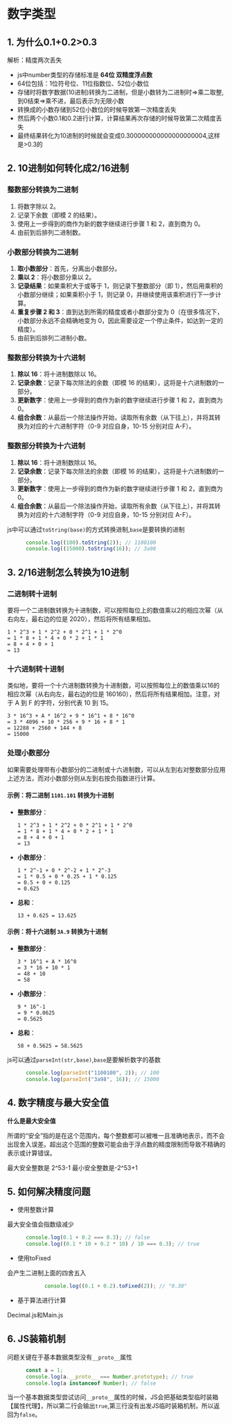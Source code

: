 # 数字类型

## 1. 为什么0.1+0.2>0.3

解析：精度两次丢失

- js中number类型的存储标准是 **64位 双精度浮点数**
- 64位包括：1位符号位、11位指数位、52位小数位
- 存储时将数字数据(10进制)转换为二进制，但是小数转为二进制时=>乘二取整,到0结束=>乘不进，最后表示为无限小数
- 转换成的小数存储到52位小数位的时候导致第一次精度丢失
- 然后两个小数0.1和0.2进行计算，计算结果再次存储的时候导致第二次精度丢失
- 最终结果转化为10进制的时候就会变成0.300000000000000000004,这样是>0.3的



## 2. 10进制如何转化成2/16进制

### 整数部分转换为二进制

1. 将数字除以 2。
2. 记录下余数（即模 2 的结果）。
3. 使用上一步得到的商作为新的数字继续进行步骤 1 和 2，直到商为 0。
4. 由前到后排列二进制数。

### 小数部分转换为二进制

1. **取小数部分**：首先，分离出小数部分。
2. **乘以 2**：将小数部分乘以 2。
3. **记录结果**：如果乘积大于或等于 1，则记录下整数部分（即 1），然后用乘积的小数部分继续；如果乘积小于 1，则记录 0，并继续使用该乘积进行下一步计算。
4. **重复步骤 2 和 3**：直到达到所需的精度或者小数部分变为 0（在很多情况下，小数部分永远不会精确地变为 0，因此需要设定一个停止条件，如达到一定的精度）。
5. 由前到后排列二进制小数。

### 整数部分转换为十六进制

1. **除以 16**：将十进制数除以 16。
2. **记录余数**：记录下每次除法的余数（即模 16 的结果），这将是十六进制数的一部分。
3. **更新数字**：使用上一步得到的商作为新的数字继续进行步骤 1 和 2，直到商为 0。
4. **组合余数**：从最后一个除法操作开始，读取所有余数（从下往上），并将其转换为对应的十六进制字符（0-9 对应自身，10-15 分别对应 A-F）。

### 整数部分转换为十六进制

1. **除以 16**：将十进制数除以 16。
2. **记录余数**：记录下每次除法的余数（即模 16 的结果），这将是十六进制数的一部分。
3. **更新数字**：使用上一步得到的商作为新的数字继续进行步骤 1 和 2，直到商为 0。
4. **组合余数**：从最后一个除法操作开始，读取所有余数（从下往上），并将其转换为对应的十六进制字符（0-9 对应自身，10-15 分别对应 A-F）。



js中可以通过`toString(base)`的方式转换进制,`base`是要转换的进制

```js
      console.log((100).toString(2)); // 1100100
      console.log((15000).toString(16)); // 3a98
```



## 3. 2/16进制怎么转换为10进制

### 二进制转十进制

要将一个二进制数转换为十进制数，可以按照每位上的数值乘以2的相应次幂（从右向左，最右边的位是 2020），然后将所有结果相加。

```
1 * 2^3 + 1 * 2^2 + 0 * 2^1 + 1 * 2^0
= 1 * 8 + 1 * 4 + 0 * 2 + 1 * 1
= 8 + 4 + 0 + 1
= 13
```

### 十六进制转十进制

类似地，要将一个十六进制数转换为十进制数，可以按照每位上的数值乘以16的相应次幂（从右向左，最右边的位是 160160），然后将所有结果相加。注意，对于 A 到 F 的字符，分别代表 10 到 15。

```
3 * 16^3 + A * 16^2 + 9 * 16^1 + 8 * 16^0
= 3 * 4096 + 10 * 256 + 9 * 16 + 8 * 1
= 12288 + 2560 + 144 + 8
= 15000
```

### 处理小数部分

如果需要处理带有小数部分的二进制或十六进制数，可以从左到右对整数部分应用上述方法，而对小数部分则从左到右按负指数进行计算。

#### 示例：将二进制 `1101.101` 转换为十进制

- **整数部分**：

  ```
  1 * 2^3 + 1 * 2^2 + 0 * 2^1 + 1 * 2^0
  = 1 * 8 + 1 * 4 + 0 * 2 + 1 * 1
  = 8 + 4 + 0 + 1
  = 13
  ```

- **小数部分**：

  ```
  1 * 2^-1 + 0 * 2^-2 + 1 * 2^-3
  = 1 * 0.5 + 0 * 0.25 + 1 * 0.125
  = 0.5 + 0 + 0.125
  = 0.625
  ```

- **总和**：

  ```
  13 + 0.625 = 13.625
  ```

#### 示例：将十六进制 `3A.9` 转换为十进制

- **整数部分**：

  ```
  3 * 16^1 + A * 16^0
  = 3 * 16 + 10 * 1
  = 48 + 10
  = 58
  ```

- **小数部分**：

  ```
  9 * 16^-1
  = 9 * 0.0625
  = 0.5625
  ```

- **总和**：

  ```
  58 + 0.5625 = 58.5625
  ```



js可以通过`parseInt(str,base)`,`base`是要解析数字的基数　

```js
      console.log(parseInt("1100100", 2)); // 100
      console.log(parseInt("3a98", 16)); // 15000
```



## 4. 数字精度与最大安全值

**什么是最大安全值**

所谓的“安全”指的是在这个范围内，每个整数都可以被唯一且准确地表示，而不会出现舍入误差。超出这个范围的整数可能会由于浮点数的精度限制而导致不精确的表示或计算错误。

最大安全整数是 2^53-1 最小安全整数是-2^53+1



## 5. 如何解决精度问题

- 使用整数计算

最大安全值会指数级减少

```js
      console.log(0.1 + 0.2 === 0.3); // false
      console.log((0.1 * 10 + 0.2 * 10) / 10 === 0.3); // true
```

- 使用toFixed

会产生二进制上面的四舍五入

```js
			console.log((0.1 + 0.2).toFixed(2)); // "0.30"
```

- 基于算法进行计算

Decimal.js和Main.js



## 6. JS装箱机制

问题关键在于基本数据类型没有`__proto__`属性

```js
      const a = 1;
      console.log(a.__proto__ === Number.prototype); // true
      console.log(a instanceof Number); // false
```

当一个基本数据类型尝试访问`__proto__`属性的时候，JS会把基础类型临时装箱【属性代理】，所以第二行会输出`true`,第三行没有出发JS临时装箱机制，所以返回为`false`。



